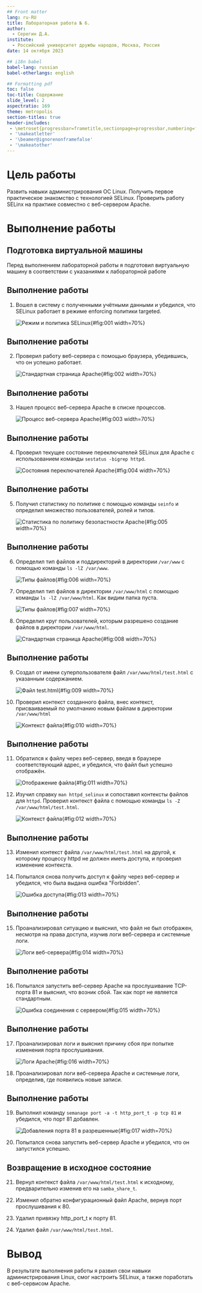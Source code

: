 ```yaml
---
## Front matter
lang: ru-RU
title: Лабораторная работа № 6.
author:
  - Серегин Д.А.
institute:
  - Российский университет дружбы народов, Москва, Россия
date: 14 октября 2023

## i18n babel
babel-lang: russian
babel-otherlangs: english

## Formatting pdf
toc: false
toc-title: Содержание
slide_level: 2
aspectratio: 169
theme: metropolis
section-titles: true
header-includes:
 - \metroset{progressbar=frametitle,sectionpage=progressbar,numbering=fraction}
 - '\makeatletter'
 - '\beamer@ignorenonframefalse'
 - '\makeatother'
---
```


# Цель работы

Развить навыки администрирования ОС Linux. Получить первое практическое знакомство с технологией SELinux. Проверить работу SELinx на практике совместно с веб-сервером Apache.

# Выполнение работы

## Подготовка виртуальной машины

Перед выполнением лабораторной работы я подготовил виртуальную машину в соответствии с указаниями к лабораторной работе 

## Выполнение работы

1. Вошел в систему с полученными учётными данными и убедился, что SELinux работает в режиме enforcing политики targeted. 

   ![Режим и политика SELinux](/Users/denis_seregin/study_2023-2024_infosec/labs/lab6/report/image/1.png){#fig:001 width=70%}

## Выполнение работы

2. Проверил работу веб-сервера с помощью браузера, убедившись, что он успешно работает.

   ![Стандартная страница Apache](/Users/denis_seregin/study_2023-2024_infosec/labs/lab6/report/image/2.png){#fig:002 width=70%}
   
## Выполнение работы

3. Нашел процесс веб-сервера Apache в списке процессов. 

   ![Процесс веб-сервера Apache](/Users/denis_seregin/study_2023-2024_infosec/labs/lab6/report/image/3.png){#fig:003 width=70%}
   
## Выполнение работы

4. Проверил текущее состояние переключателей SELinux для Apache с использованием команды `sestatus -bigrep httpd`.

   ![Состояния переключателей Apache](/Users/denis_seregin/study_2023-2024_infosec/labs/lab6/report/image/4.png){#fig:004 width=70%}

## Выполнение работы

5. Получил статистику по политике с помощью команды `seinfo` и определил множество пользователей, ролей и типов. 

   ![Статистика по политику безопастности Apache](/Users/denis_seregin/study_2023-2024_infosec/labs/lab6/report/image/5.png){#fig:005 width=70%}

## Выполнение работы

6. Определил тип файлов и поддиректорий в директории `/var/www` с помощью команды `ls -lZ /var/www`. 

   ![Типы файлов](/Users/denis_seregin/study_2023-2024_infosec/labs/lab6/report/image/6.png){#fig:006 width=70%}

7. Определил тип файлов в директории `/var/www/html` с помощью команды `ls -lZ /var/www/html`. Как видим папка пуста. 

   ![Типы файлов](/Users/denis_seregin/study_2023-2024_infosec/labs/lab6/report/image/7.png){#fig:007 width=70%}

8. Определил круг пользователей, которым разрешено создание файлов в директории `/var/www/html`. 

   ![Стандартная страница Apache](/Users/denis_seregin/study_2023-2024_infosec/labs/lab6/report/image/8.png){#fig:008 width=70%}

## Выполнение работы

9. Создал от имени суперпользователя файл `/var/www/html/test.html` с указанным содержанием. 

   ![Файл test.html](/Users/denis_seregin/study_2023-2024_infosec/labs/lab6/report/image/9.png){#fig:009 width=70%}

10. Проверил контекст созданного файла, внес контекст, присваиваемый по умолчанию новым файлам в директории `/var/www/html` 

    ![Контекст файла](/Users/denis_seregin/study_2023-2024_infosec/labs/lab6/report/image/10.png){#fig:010 width=70%}

## Выполнение работы

11. Обратился к файлу через веб-сервер, введя в браузере соответствующий адрес, и убедился, что файл был успешно отображён. 

    ![Отображение файла](/Users/denis_seregin/study_2023-2024_infosec/labs/lab6/report/image/11.png){#fig:011 width=70%}

12. Изучил справку `man httpd_selinux` и сопоставил контексты файлов для `httpd`. Проверил контекст файла с помощью команды `ls -Z /var/www/html/test.html`. 

    ![Контекст файла](/Users/denis_seregin/study_2023-2024_infosec/labs/lab6/report/image/12.png){#fig:012 width=70%}

## Выполнение работы

13. Изменил контекст файла `/var/www/html/test.html` на другой, к которому процессу httpd не должен иметь доступа, и проверил изменение контекста.

14. Попытался снова получить доступ к файлу через веб-сервер и убедился, что была выдана ошибка "Forbidden". 

    ![Ошибка доступа](/Users/denis_seregin/study_2023-2024_infosec/labs/lab6/report/image/13.png){#fig:013 width=70%}

## Выполнение работы

15. Проанализировал ситуацию и выяснил, что файл не был отображен, несмотря на права доступа, изучив логи веб-сервера и системные логи. 

    ![Логи веб-сервера](/Users/denis_seregin/study_2023-2024_infosec/labs/lab6/report/image/14.png){#fig:014 width=70%}

## Выполнение работы

16. Попытался запустить веб-сервер Apache на прослушивание TCP-порта 81 и выяснил, что возник сбой. Так как порт не является стандартным. 

    ![Ошибка соединения с сервером](/Users/denis_seregin/study_2023-2024_infosec/labs/lab6/report/image/15.png){#fig:015 width=70%}

## Выполнение работы

17. Проанализировал логи и выяснил причину сбоя при попытке изменения порта прослушивания. 

    ![Логи Apache](/Users/denis_seregin/study_2023-2024_infosec/labs/lab6/report/image/16.png){#fig:016 width=70%}

18. Проанализировал логи веб-сервера Apache и системные логи, определив, где появились новые записи.

## Выполнение работы

19. Выполнил команду `semanage port -a -t http_port_t -p tcp 81` и убедился, что порт 81 добавлен. 

    ![Добавления порта 81 в разрешенные](/Users/denis_seregin/study_2023-2024_infosec/labs/lab6/report/image/17.png){#fig:017 width=70%}

20. Попытался снова запустить веб-сервер Apache и убедился, что он запустился успешно.

## Возвращение в исходное состояние

21. Вернул контекст файла `/var/www/html/test.html` к исходному, предварительно изменив его на `samba_share_t`.

22. Изменил обратно конфигурационный файл Apache, вернув порт прослушивания к 80.

23. Удалил привязку http_port_t к порту 81.

24. Удалил файл `/var/www/html/test.html`.

# Вывод
В результате выполнения работы я развил свои навыки администрирования Linux, смог настроить SELinux, а также поработать с веб-сервисом Apache. 